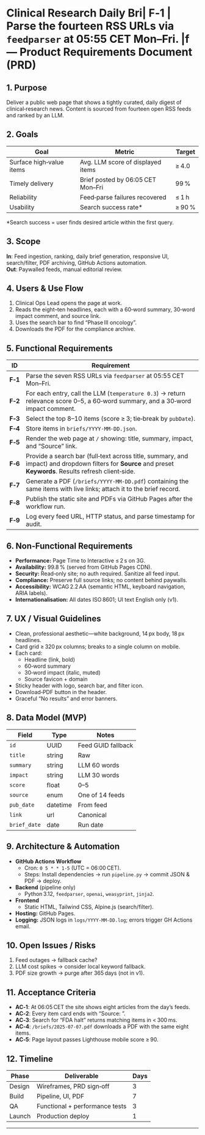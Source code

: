 # Clinical Research Daily Bri| **F‑1** | Parse the fourteen RSS URLs via `feedparser` at 05:55 CET Mon–Fri. |f — Product Requirements Document (PRD)

## 1. Purpose
Deliver a public web page that shows a tightly curated, daily digest of clinical‑research news. Content is sourced from fourteen open RSS feeds and ranked by an LLM.

## 2. Goals
| Goal | Metric | Target |
|------|--------|--------|
| Surface high‑value items | Avg. LLM score of displayed items | ≥ 4.0 |
| Timely delivery | Brief posted by 06:05 CET Mon–Fri | 99 % |
| Reliability | Feed‑parse failures recovered | ≤ 1 h |
| Usability | Search success rate* | ≥ 90 % |

*Search success = user finds desired article within the first query.

## 3. Scope
**In**: Feed ingestion, ranking, daily brief generation, responsive UI, search/filter, PDF archiving, GitHub Actions automation.  
**Out**: Paywalled feeds, manual editorial review.

## 4. Users & Use Flow
1. Clinical Ops Lead opens the page at work.  
2. Reads the eight–ten headlines, each with a 60‑word summary, 30‑word impact comment, and source link.  
3. Uses the search bar to find “Phase III oncology”.  
4. Downloads the PDF for the compliance archive.

## 5. Functional Requirements

| ID | Requirement |
|----|-------------|
| **F‑1** | Parse the seven RSS URLs via `feedparser` at 05:55 CET Mon–Fri. |
| **F‑2** | For each entry, call the LLM (`temperature 0.3`) → return relevance score 0–5, a 60‑word summary, and a 30‑word impact comment. |
| **F‑3** | Select the top 8–10 items (score ≥ 3; tie‑break by `pubDate`). |
| **F‑4** | Store items in `briefs/YYYY-MM-DD.json`. |
| **F‑5** | Render the web page at `/` showing: title, summary, impact, and “Source” link. |
| **F‑6** | Provide a search bar (full‑text across title, summary, and impact) and dropdown filters for **Source** and preset **Keywords**. Results refresh client‑side. |
| **F‑7** | Generate a PDF (`/briefs/YYYY-MM-DD.pdf`) containing the same items with live links; attach it to the brief record. |
| **F‑8** | Publish the static site and PDFs via GitHub Pages after the workflow run. |
| **F‑9** | Log every feed URL, HTTP status, and parse timestamp for audit. |

## 6. Non‑Functional Requirements
* **Performance:** Page Time to Interactive ≤ 2 s on 3G.  
* **Availability:** 99.8 % (served from GitHub Pages CDN).  
* **Security:** Read‑only site; no auth required. Sanitize all feed input.  
* **Compliance:** Preserve full source links; no content behind paywalls.  
* **Accessibility:** WCAG 2.2 AA (semantic HTML, keyboard navigation, ARIA labels).  
* **Internationalisation:** All dates ISO 8601; UI text English only (v1).

## 7. UX / Visual Guidelines
* Clean, professional aesthetic—white background, 14 px body, 18 px headlines.  
* Card grid ≥ 320 px columns; breaks to a single column on mobile.  
* Each card:
  * Headline (link, bold)  
  * 60‑word summary  
  * 30‑word impact (italic, muted)  
  * Source favicon + domain  
* Sticky header with logo, search bar, and filter icon.  
* Download‑PDF button in the header.  
* Graceful “No results” and error banners.

## 8. Data Model (MVP)
| Field | Type | Notes |
|-------|------|-------|
| `id` | UUID | Feed GUID fallback |
| `title` | string | Raw |
| `summary` | string | LLM 60 words |
| `impact` | string | LLM 30 words |
| `score` | float | 0–5 |
| `source` | enum | One of 14 feeds |
| `pub_date` | datetime | From feed |
| `link` | url | Canonical |
| `brief_date` | date | Run date |

## 9. Architecture & Automation
* **GitHub Actions Workflow**  
  * Cron: `0 5 * * 1-5` (UTC = 06:00 CET).  
  * Steps: Install dependencies → run `pipeline.py` → commit JSON & PDF → deploy.  
* **Backend** (pipeline only)  
  * Python 3.12, `feedparser`, `openai`, `weasyprint`, `jinja2`.  
* **Frontend**  
  * Static HTML, Tailwind CSS, Alpine.js (search/filter).  
* **Hosting:** GitHub Pages.  
* **Logging:** JSON logs in `logs/YYYY-MM-DD.log`; errors trigger GH Actions email.

## 10. Open Issues / Risks
1. Feed outages → fallback cache?  
2. LLM cost spikes → consider local keyword fallback.  
3. PDF size growth → purge after 365 days (not in v1).

## 11. Acceptance Criteria
* **AC‑1**: At 06:05 CET the site shows eight articles from the day’s feeds.  
* **AC‑2**: Every item card ends with “Source: <domain>”.  
* **AC‑3**: Search for “FDA halt” returns matching items in < 300 ms.  
* **AC‑4**: `/briefs/2025-07-07.pdf` downloads a PDF with the same eight items.  
* **AC‑5**: Page layout passes Lighthouse mobile score ≥ 90.

## 12. Timeline
| Phase | Deliverable | Days |
|-------|-------------|------|
| Design | Wireframes, PRD sign‑off | 3 |
| Build | Pipeline, UI, PDF | 7 |
| QA | Functional + performance tests | 3 |
| Launch | Production deploy | 1 |

---

